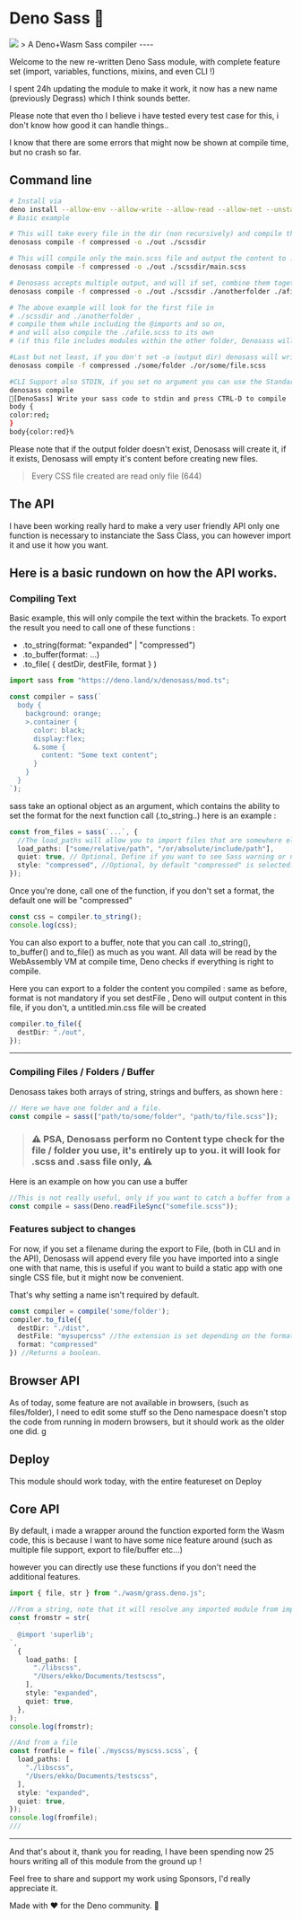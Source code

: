 # Deno Sass 🦕

<img src="https://github.com/hironichu/denosass/raw/main/assets/DenoGrass.jpg" height="auto">
> A Deno+Wasm Sass compiler
----

Welcome to the new re-written Deno Sass module, with complete feature set
(import, variables, functions, mixins, and even CLI !)

I spent 24h updating the module to make it work, it now has a new name
(previously Degrass) which I think sounds better.

Please note that even tho I believe i have tested every test case for this, i
don't know how good it can handle things..

I know that there are some errors that might now be shown at compile time, but
no crash so far.

## Command line

```bash
# Install via 
deno install --allow-env --allow-write --allow-read --allow-net --unstable -n denosass https://raw.githubusercontent.com/hironichu/denosass/main/cli.ts
# Basic example

# This will take every file in the dir (non recursively) and compile then while keeping their name and adding .min.css, into the ./out folder.
denosass compile -f compressed -o ./out ./scssdir

# This will compile only the main.scss file and output the content to ./out/main.min.css 
denosass compile -f compressed -o ./out ./scssdir/main.scss

# Denosass accepts multiple output, and will if set, combine them together, or just compile them as normal.
denosass compile -f compressed -o ./out ./scssdir ./anotherfolder ./afile.scss

# The above example will look for the first file in 
# ./scssdir and ./anotherfolder , 
# compile them while including the @imports and so on,
# and will also compile the ./afile.scss to its own 
# (if this file includes modules within the other folder, Denosass will include them.)

#Last but not least, if you don't set -o (output dir) denosass will write content to the STDOUT. (using Deno.stdout.writeSync())
denosass compile -f compressed ./some/folder ./or/some/file.scss

#CLI Support also STDIN, if you set no argument you can use the Standard input to compile Sass.
denosass compile
🔵[DenoSass] Write your sass code to stdin and press CTRL-D to compile
body {
color:red;
}
body{color:red}%
```

Please note that if the output folder doesn't exist, Denosass will create it, if
it exists, Denosass will empty it's content before creating new files.

> Every CSS file created are read only file (644)

## The API

I have been working really hard to make a very user friendly API only one
function is necessary to instanciate the Sass Class, you can however import it
and use it how you want.

## Here is a basic rundown on how the API works.

### Compiling Text

Basic example, this will only compile the text within the brackets. To export
the result you need to call one of these functions :

- .to_string(format: "expanded" | "compressed")
- .to_buffer(format: ...)
- .to_file( { destDir, destFile, format } )

```ts
import sass from "https://deno.land/x/denosass/mod.ts";

const compiler = sass(`
  body {
    background: orange;
    >.container {
      color: black;
      display:flex;
      &.some {
        content: "Some text content";
      }
    }
  }
`);
```

sass take an optional object as an argument, which contains the ability to set
the format for the next function call (.to_string..) here is an example :

```ts
const from_files = sass(`...`, {
  //The load_paths will allow you to import files that are somewhere else in your system, note that this feature is still unstable !
  load_paths: ["some/relative/path", "/or/absolute/include/path"],
  quiet: true, // Optional, Define if you want to see Sass warning or not.
  style: "compressed", //Optional, by default "compressed" is selected.
});
```

Once you're done, call one of the function, if you don't set a format, the
default one will be "compressed"

```ts
const css = compiler.to_string();
console.log(css);
```

You can also export to a buffer, note that you can call .to_string(),
to_buffer() and to_file() as much as you want. All data will be read by the
WebAssembly VM at compile time, Deno checks if everything is right to compile.

Here you can export to a folder the content you compiled : same as before,
format is not mandatory if you set destFile , Deno will output content in this
file, if you don't, a untitled.min.css file will be created

```ts
compiler.to_file({
  destDir: "./out",
});
```

---

### Compiling Files / Folders / Buffer

Denosass takes both arrays of string, strings and buffers, as shown here :

```ts
// Here we have one folder and a file.
const compile = sass(["path/to/some/folder", "path/to/file.scss"]);
```

> ### ⚠️ PSA, Denosass perform no Content type check for the file / folder you use, it's entirely up to you. it will look for .scss and .sass file only, ⚠️

Here is an example on how you can use a buffer

```ts
//This is not really useful, only if you want to catch a buffer from a request without transforming it to a string.
const compile = sass(Deno.readFileSync("somefile.scss"));
```

### Features subject to changes

For now, if you set a filename during the export to File, (both in CLI and in
the API), Denosass will append every file you have imported into a single one
with that name, this is useful if you want to build a static app with one single
CSS file, but it might now be convenient.

That's why setting a name isn't required by default.

```ts
const compiler = compile('some/folder');
compiler.to_file({
  destDir: "./dist",
  destFile: "mysupercss" //the extension is set depending on the format.
  format: "compressed"
}) //Returns a boolean.
```

## Browser API

As of today, some feature are not available in browsers, (such as files/folder),
I need to edit some stuff so the Deno namespace doesn't stop the code from
running in modern browsers, but it should work as the older one did. g

## Deploy

This module should work today, with the entire featureset on Deploy

## Core API

By default, i made a wrapper around the function exported form the Wasm code,
this is because I want to have some nice feature around (such as multiple file
support, export to file/buffer etc...)

however you can directly use these functions if you don't need the additional
features.

```ts
import { file, str } from "./wasm/grass.deno.js";

//From a string, note that it will resolve any imported module from import.meta.url (the current dir of the typescript file being executed.)
const fromstr = str(
  `
  @import 'superlib';
`,
  {
    load_paths: [
      "./libscss",
      "/Users/ekko/Documents/testscss",
    ],
    style: "expanded",
    quiet: true,
  },
);
console.log(fromstr);

//And from a file
const fromfile = file(`./myscss/myscss.scss`, {
  load_paths: [
    "./libscss",
    "/Users/ekko/Documents/testscss",
  ],
  style: "expanded",
  quiet: true,
});
console.log(fromfile);
///
```

---

And that's about it, thank you for reading, I have been spending now 25 hours
writing all of this module from the ground up !

Feel free to share and support my work using Sponsors, I'd really appreciate it.

Made with ❤️ for the Deno community. 🦕
